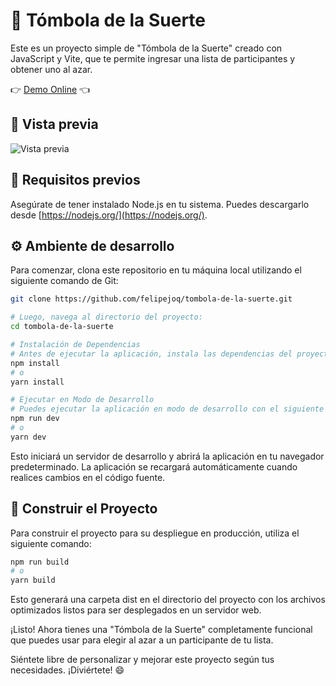 # 🎲 Tómbola de la Suerte

Este es un proyecto simple de "Tómbola de la Suerte" creado con JavaScript y Vite, que te permite ingresar una lista de participantes y obtener uno al azar.

👉 [Demo Online](https://felipejoq.github.io/tombola-de-la-suerte/) 👈

## 📸 Vista previa
![Vista previa](https://github.com/felipejoq/tombola-de-la-suerte/blob/main/preview.png?raw=true)


## 📝 Requisitos previos

Asegúrate de tener instalado Node.js en tu sistema. Puedes descargarlo desde [https://nodejs.org/](https://nodejs.org/).

## ⚙️ Ambiente de desarrollo

Para comenzar, clona este repositorio en tu máquina local utilizando el siguiente comando de Git:

```bash
git clone https://github.com/felipejoq/tombola-de-la-suerte.git

# Luego, navega al directorio del proyecto:
cd tombola-de-la-suerte

# Instalación de Dependencias
# Antes de ejecutar la aplicación, instala las dependencias del proyecto usando npm o yarn:
npm install
# o
yarn install

# Ejecutar en Modo de Desarrollo
# Puedes ejecutar la aplicación en modo de desarrollo con el siguiente comando:
npm run dev
# o
yarn dev
```

Esto iniciará un servidor de desarrollo y abrirá la aplicación en tu navegador predeterminado. La aplicación se recargará automáticamente cuando realices cambios en el código fuente.

## 🚀 Construir el Proyecto
Para construir el proyecto para su despliegue en producción, utiliza el siguiente comando:

```bash
npm run build
# o
yarn build
```

Esto generará una carpeta dist en el directorio del proyecto con los archivos optimizados listos para ser desplegados en un servidor web.

¡Listo! Ahora tienes una "Tómbola de la Suerte" completamente funcional que puedes usar para elegir al azar a un participante de tu lista.

Siéntete libre de personalizar y mejorar este proyecto según tus necesidades. ¡Diviértete! 😄